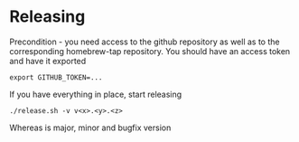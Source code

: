 # Releasing

Precondition - you need access to the github repository as well as to the corresponding homebrew-tap repository. You should have an access token and have it exported

    export GITHUB_TOKEN=...

If you have everything in place, start releasing

    ./release.sh -v v<x>.<y>.<z>
    
Whereas <x> is major, <y> minor and <z> bugfix version
